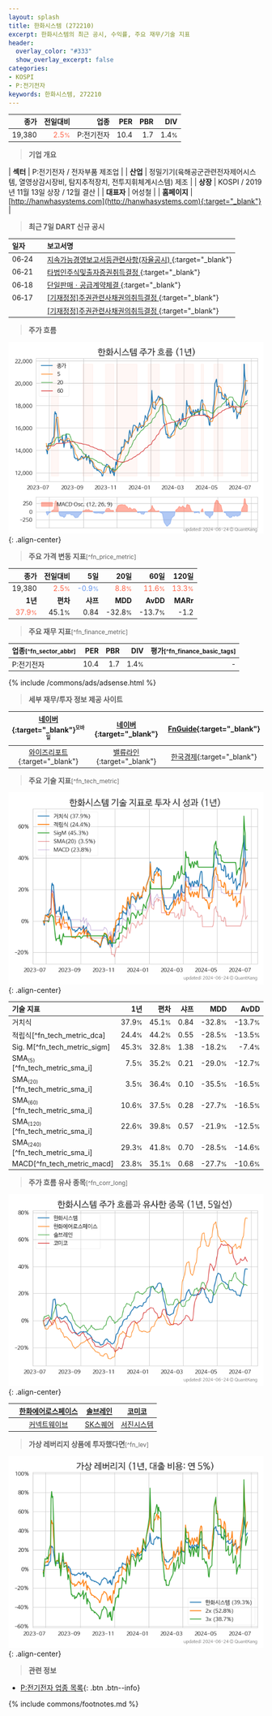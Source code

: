 ```yaml
---
layout: splash
title: 한화시스템 (272210)
excerpt: 한화시스템의 최근 공시, 수익률, 주요 재무/기술 지표
header:
  overlay_color: "#333"
  show_overlay_excerpt: false
categories:
- KOSPI
- P:전기전자
keywords: 한화시스템, 272210
---
```


| **종가** | **전일대비** | **업종** | **PER** | **PBR** | **DIV** |
| -------: | -----------: | -------: | ------: | ------: | ------: |
| 19,380 | <span style="color: tomato">2.5<small>%</small></span> | P:전기전자 | 10.4 | 1.7 | 1.4<small>%</small> |

<!-- more -->


> **기업 개요**<a id="company"></a>

| <span style="white-space:nowrap;">**섹터**</span> | P:전기전자 / 전자부품 제조업 |
| <span style="white-space:nowrap;">**산업**</span> | 정밀기기(육해공군관련전자제어시스템, 열영상감시장비, 탐지추적장치, 전투지휘체계시스템) 제조 |
| <span style="white-space:nowrap;">**상장**</span> | KOSPI / 2019년 11월 13일 상장 / 12월 결산 |
| <span style="white-space:nowrap;">**대표자**</span> | 어성철 |
| <span style="white-space:nowrap;">**홈페이지**</span> | [http://hanwhasystems.com](http://hanwhasystems.com){:target="_blank"} |


> **최근 7일 DART 신규 공시**<a id="dart"></a>

| **일자** |      | **보고서명** |
| :------- | :--- | :----------- |
| 06&#x2011;24 | | [지속가능경영보고서등관련사항(자율공시)              ](https://dart.fss.or.kr/dsaf001/main.do?rcpNo=20240624800059){:target="_blank"} |
| 06&#x2011;21 | | [타법인주식및출자증권취득결정              ](https://dart.fss.or.kr/dsaf001/main.do?rcpNo=20240621800003){:target="_blank"} |
| 06&#x2011;18 | | [단일판매ㆍ공급계약체결              ](https://dart.fss.or.kr/dsaf001/main.do?rcpNo=20240618800106){:target="_blank"} |
| 06&#x2011;17 | | [[기재정정]주권관련사채권의취득결정              ](https://dart.fss.or.kr/dsaf001/main.do?rcpNo=20240617800005){:target="_blank"} |
|  | | [[기재정정]주권관련사채권의취득결정              ](https://dart.fss.or.kr/dsaf001/main.do?rcpNo=20240617800004){:target="_blank"} |


> **주가 흐름**<a id="price"></a>

![272210](/stock/images/272210.png){: .align-center}


> **주요 가격 변동 지표**<small>[^fn_price_metric]</small>

| **종가** | **전일대비** | **5일** | **20일** | **60일** | **120일** |
| -------: | -----------: | ------: | -------: | -------: | --------: |
| 19,380 | <span style="color: tomato">2.5<small>%</small></span> | <span style="color: cornflowerblue">-0.9<small>%</small></span> | <span style="color: tomato">8.8<small>%</small></span> | <span style="color: tomato">11.6<small>%</small></span> | <span style="color: tomato">13.3<small>%</small></span> |
| **1년** | **편차** | **샤프** | **MDD** | **AvDD** | **MARr** |
| <span style="color: tomato">37.9<small>%</small></span> | 45.1<small>%</small> | 0.84 | -32.8<small>%</small> | -13.7<small>%</small> | -1.2 |


> **주요 재무 지표**<small>[^fn_finance_metric]</small>

| **업종**<small>[^fn_sector_abbr]</small> | **PER** | **PBR** | **DIV** | **평가**<small>[^fn_finance_basic_tags]</small> |
| :--------------------------------------- | ------: | ------: | ------: | ----------------------------------------------: |
| P:전기전자 | 10.4 | 1.7 | 1.4<small>%</small> | - |



{% include /commons/ads/adsense.html %}

> **세부 재무/투자 정보 제공 사이트**

| [네이버](https://m.stock.naver.com/domestic/stock/272210/finance/summary){:target="_blank"}<sup><small>모바일</small></sup> | [네이버](https://finance.naver.com/item/coinfo.naver?code=272210){:target="_blank"} | [FnGuide](https://comp.fnguide.com/SVO2/ASP/SVD_Invest.asp?gicode=A272210&MenuYn=Y){:target="_blank"} |
| :---: | :---: | :---: |
| [와이즈리포트](https://comp.wisereport.co.kr/company/c1040001.aspx?cmp_cd=272210){:target="_blank"} | [밸류라인](https://www.valueline.co.kr/finance/summary/272210){:target="_blank"} | [한국경제](https://markets.hankyung.com/stock/272210/financial-summary){:target="_blank"} |


> **주요 기술 지표**<small>[^fn_tech_metric]</small>


![272210](/stock/images/272210_tech.png){: .align-center}

| **기술 지표** | **1년** | **편차** | **샤프** | **MDD** | **AvDD** |
| :------------ | ------: | -----------: | -------: | ------: | -------: |
| 거치식 | 37.9<small>%</small> | 45.1<small>%</small> | 0.84 | -32.8<small>%</small> | -13.7<small>%</small> |
| 적립식[^fn_tech_metric_dca] | 24.4<small>%</small> | 44.2<small>%</small> | 0.55 | -28.5<small>%</small> | -13.5<small>%</small> |
| Sig. M[^fn_tech_metric_sigm] | 45.3<small>%</small> | 32.8<small>%</small> | 1.38 | -18.2<small>%</small> | -7.4<small>%</small> |
| SMA<small><sub>(5)</sub></small>[^fn_tech_metric_sma_i] | 7.5<small>%</small> | 35.2<small>%</small> | 0.21 | -29.0<small>%</small> | -12.7<small>%</small> |
| SMA<small><sub>(20)</sub></small>[^fn_tech_metric_sma_i] | 3.5<small>%</small> | 36.4<small>%</small> | 0.10 | -35.5<small>%</small> | -16.5<small>%</small> |
| SMA<small><sub>(60)</sub></small>[^fn_tech_metric_sma_i] | 10.6<small>%</small> | 37.5<small>%</small> | 0.28 | -27.7<small>%</small> | -16.5<small>%</small> |
| SMA<small><sub>(120)</sub></small>[^fn_tech_metric_sma_i] | 22.6<small>%</small> | 39.8<small>%</small> | 0.57 | -21.9<small>%</small> | -12.5<small>%</small> |
| SMA<small><sub>(240)</sub></small>[^fn_tech_metric_sma_i] | 29.3<small>%</small> | 41.8<small>%</small> | 0.70 | -28.5<small>%</small> | -14.6<small>%</small> |
| MACD[^fn_tech_metric_macd] | 23.8<small>%</small> | 35.1<small>%</small> | 0.68 | -27.7<small>%</small> | -10.6<small>%</small> |


> **주가 흐름 유사 종목**<a id="corr"></a><small>[^fn_corr_long]</small>

![272210](/stock/images/272210_corr.png){: .align-center}

|       | [한화에어로스페이스](/012450/) | [솔브레인](/357780/) | [코미코](/183300/) |
| :---: | :------------------------------------: | :------------------------------------: | :------------------------------------: |
|       | [커넥트웨이브](/119860/) | [SK스퀘어](/402340/) | [서진시스템](/178320/) |


> **가상 레버리지 상품에 투자했다면**<a id="2x"></a><small>[^fn_lev]</small>

![272210](/stock/images/272210_2x.png){: .align-center}


> **관련 정보**

- [P:전기전자 업종 목록](/stats/sector/kospi_업종_전기전자_종목/){: .btn .btn--info}

{% include commons/footnotes.md %}